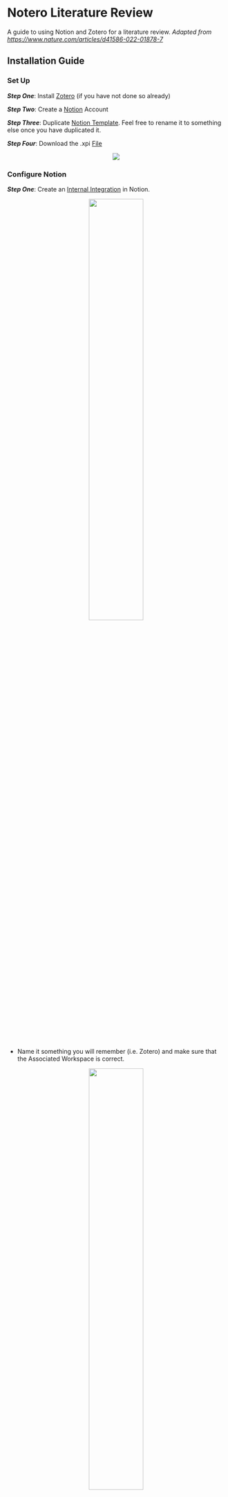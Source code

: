 # Notero Literature Review
A guide to using Notion and Zotero for a literature review. *Adapted from https://www.nature.com/articles/d41586-022-01878-7*

## Installation Guide
### Set Up
**_Step One_**: Install [Zotero](https://www.zotero.org/download/) (if you have not done so already)

**_Step Two_**: Create a [Notion](https://www.notion.so/) Account

**_Step Three_**: Duplicate [Notion Template](https://ordinary-medicine-af6.notion.site/b51ba13dcb51435cb0fc3d6d69592b7b?v=d4483d14e59f46459f7948f067aeda70). Feel free to rename it to something else once you have duplicated it.

**_Step Four_**: Download the .xpi [File](https://github.com/dvanoni/notero/releases/tag/v0.4.6)

<p align="center">
  <img src="https://github.com/IRSS-UBC/NoteroLiteratureReview/blob/main/images/xpi_img.png">
</p>

### Configure Notion
**_Step One_**: Create an [Internal Integration](https://www.notion.com/my-integrations) in Notion.

<p align="center">
  <img src="https://github.com/IRSS-UBC/NoteroLiteratureReview/blob/main/images/notion_integrations.png" width=50% height=50%>
</p>

  * Name it something you will remember (i.e. Zotero) and make sure that the Associated Workspace is correct.

<p align="center">
  <img src="https://github.com/IRSS-UBC/NoteroLiteratureReview/blob/main/images/create_integration.png" width=50% height=50%>
</p>

  * Show the generated secret and copy and paste it somewhere to use later

<p align="center">
  <img src="https://github.com/IRSS-UBC/NoteroLiteratureReview/blob/main/images/copy_secret.png" width=50% height=50%>
</p>

**_Step Two_**: Share the Notion Template With the Integration.
  * Go to the Literature Review Template that you duplicated to your Notion workspace
  * Click on the **...** at the top right corner of the page
  * Click **Add connections**
  * Find and select the correct integration (i.e. what ever you named it) using the **Search for connections...** menu

<p align="center">
  <img src="https://github.com/IRSS-UBC/NoteroLiteratureReview/blob/main/images/share_integration.png">
</p>

**_Step Three_**: Copy and Paste Database ID Somewhere
  * The database ID is a string of 32 characters in the database URL that is between the slash following the your workspace name and the question mark (?)

<p align="center">
  <img src="https://github.com/IRSS-UBC/NoteroLiteratureReview/blob/main/images/database_id.png">
</p>

### Install/Configure Notero Plugin
**_Step One_**: Open Zotero Add-ons Manager - **Tools &#8594; Add-ons**
